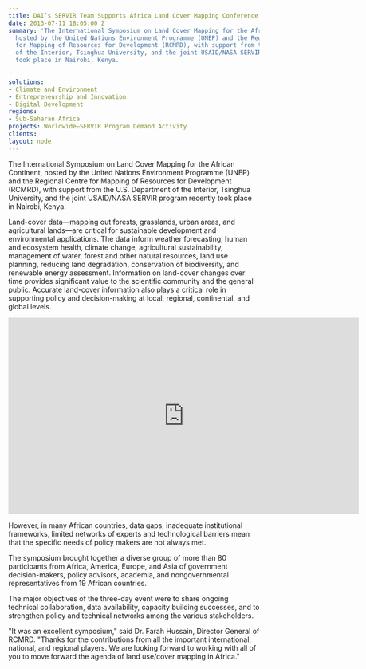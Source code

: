 ```yaml
---
title: DAI’s SERVIR Team Supports Africa Land Cover Mapping Conference
date: 2013-07-11 18:05:00 Z
summary: 'The International Symposium on Land Cover Mapping for the African Continent,
  hosted by the United Nations Environment Programme (UNEP) and the Regional Centre
  for Mapping of Resources for Development (RCMRD), with support from the U.S. Department
  of the Interior, Tsinghua University, and the joint USAID/NASA SERVIR program recently
  took place in Nairobi, Kenya.

'
solutions:
- Climate and Environment
- Entrepreneurship and Innovation
- Digital Development
regions:
- Sub-Saharan Africa
projects: Worldwide—SERVIR Program Demand Activity
clients: 
layout: node
---
```


The International Symposium on Land Cover Mapping for the African Continent, hosted by the United Nations Environment Programme (UNEP) and the Regional Centre for Mapping of Resources for Development (RCMRD), with support from the U.S. Department of the Interior, Tsinghua University, and the joint USAID/NASA SERVIR program recently took place in Nairobi, Kenya. 

Land-cover data—mapping out forests, grasslands, urban areas, and agricultural lands—are critical for sustainable development and environmental applications. The data inform weather forecasting, human and ecosystem health, climate change, agricultural sustainability, management of water, forest and other natural resources, land use planning, reducing land degradation, conservation of biodiversity, and renewable energy assessment. Information on land-cover changes over time provides significant value to the scientific community and the general public. Accurate land-cover information also plays a critical role in supporting policy and decision-making at local, regional, continental, and global levels.

<iframe src="https://www.flickr.com/photos/daiglobal/9262087933/in/set-72157634592969463/player/" width="703" height="394" frameborder="0" allowfullscreen="" webkitallowfullscreen="" mozallowfullscreen="" oallowfullscreen="" msallowfullscreen=""></iframe>

However, in many African countries, data gaps, inadequate institutional frameworks, limited networks of experts and technological barriers mean that the specific needs of policy makers are not always met.

The symposium brought together a diverse group of more than 80 participants from Africa, America, Europe, and Asia of government decision-makers, policy advisors, academia, and nongovernmental representatives from 19 African countries.   

The major objectives of the three-day event were to share ongoing technical collaboration, data availability, capacity building successes, and to strengthen policy and technical networks among the various stakeholders.

"It was an excellent symposium," said Dr. Farah Hussain, Director General of RCMRD. "Thanks for the contributions from all the important international, national, and regional players. We are looking forward to working with all of you to move forward the agenda of land use/cover mapping in Africa."

[1]: /our-work/projects/worldwide-servir-program-demand-activity
